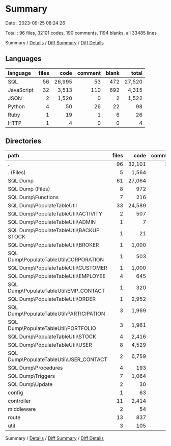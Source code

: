 # Summary

Date : 2023-09-25 08:24:26

Total : 96 files,  32101 codes, 190 comments, 1194 blanks, all 33485 lines

Summary / [Details](details.md) / [Diff Summary](diff.md) / [Diff Details](diff-details.md)

## Languages
| language | files | code | comment | blank | total |
| :--- | ---: | ---: | ---: | ---: | ---: |
| SQL | 56 | 26,995 | 53 | 472 | 27,520 |
| JavaScript | 32 | 3,513 | 110 | 692 | 4,315 |
| JSON | 2 | 1,520 | 0 | 2 | 1,522 |
| Python | 4 | 50 | 26 | 22 | 98 |
| Ruby | 1 | 19 | 1 | 6 | 26 |
| HTTP | 1 | 4 | 0 | 0 | 4 |

## Directories
| path | files | code | comment | blank | total |
| :--- | ---: | ---: | ---: | ---: | ---: |
| . | 96 | 32,101 | 190 | 1,194 | 33,485 |
| . (Files) | 5 | 1,564 | 3 | 18 | 1,585 |
| SQL Dump | 61 | 27,064 | 80 | 500 | 27,644 |
| SQL Dump (Files) | 8 | 972 | 33 | 252 | 1,257 |
| SQL Dump\\Functions | 7 | 216 | 2 | 14 | 232 |
| SQL Dump\\PopulateTableUtil | 33 | 24,589 | 30 | 62 | 24,681 |
| SQL Dump\\PopulateTableUtil\\ACTIVITY | 2 | 507 | 0 | 3 | 510 |
| SQL Dump\\PopulateTableUtil\\ADMIN | 1 | 7 | 0 | 4 | 11 |
| SQL Dump\\PopulateTableUtil\\BACKUP STOCK | 1 | 21 | 0 | 1 | 22 |
| SQL Dump\\PopulateTableUtil\\BROKER | 1 | 1,000 | 0 | 1 | 1,001 |
| SQL Dump\\PopulateTableUtil\\CORPORATION | 1 | 503 | 0 | 0 | 503 |
| SQL Dump\\PopulateTableUtil\\CUSTOMER | 1 | 1,000 | 0 | 1 | 1,001 |
| SQL Dump\\PopulateTableUtil\\EMPLOYEE | 4 | 645 | 3 | 7 | 655 |
| SQL Dump\\PopulateTableUtil\\EMP_CONTACT | 1 | 320 | 0 | 1 | 321 |
| SQL Dump\\PopulateTableUtil\\ORDER | 1 | 2,952 | 0 | 1 | 2,953 |
| SQL Dump\\PopulateTableUtil\\PARTICIPATION | 3 | 1,969 | 8 | 7 | 1,984 |
| SQL Dump\\PopulateTableUtil\\PORTFOLIO | 3 | 1,961 | 8 | 7 | 1,976 |
| SQL Dump\\PopulateTableUtil\\STOCK | 4 | 2,416 | 8 | 10 | 2,434 |
| SQL Dump\\PopulateTableUtil\\USER | 8 | 4,529 | 1 | 13 | 4,543 |
| SQL Dump\\PopulateTableUtil\\USER_CONTACT | 2 | 6,759 | 2 | 6 | 6,767 |
| SQL Dump\\Procedures | 4 | 193 | 7 | 26 | 226 |
| SQL Dump\\Triggers | 7 | 1,064 | 8 | 145 | 1,217 |
| SQL Dump\\Update | 2 | 30 | 0 | 1 | 31 |
| config | 1 | 63 | 3 | 10 | 76 |
| controller | 11 | 2,414 | 27 | 447 | 2,888 |
| middleware | 2 | 54 | 3 | 11 | 68 |
| route | 13 | 837 | 74 | 195 | 1,106 |
| util | 3 | 105 | 0 | 13 | 118 |

Summary / [Details](details.md) / [Diff Summary](diff.md) / [Diff Details](diff-details.md)